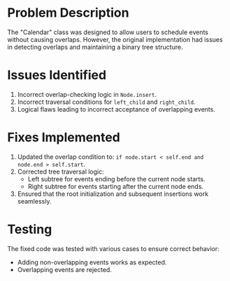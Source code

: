 
# Problem Description
The "Calendar" class was designed to allow users to schedule events without causing overlaps. However, the original implementation had issues in detecting overlaps and maintaining a binary tree structure.

# Issues Identified
1. Incorrect overlap-checking logic in `Node.insert`.
2. Incorrect traversal conditions for `left_child` and `right_child`.
3. Logical flaws leading to incorrect acceptance of overlapping events.

# Fixes Implemented
1. Updated the overlap condition to: `if node.start < self.end and node.end > self.start`.
2. Corrected tree traversal logic:
   - Left subtree for events ending before the current node starts.
   - Right subtree for events starting after the current node ends.
3. Ensured that the root initialization and subsequent insertions work seamlessly.

# Testing
The fixed code was tested with various cases to ensure correct behavior:
- Adding non-overlapping events works as expected.
- Overlapping events are rejected.
